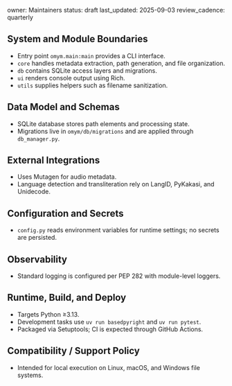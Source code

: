 owner: Maintainers
status: draft
last_updated: 2025-09-03
review_cadence: quarterly

## System and Module Boundaries
- Entry point `omym.main:main` provides a CLI interface.
- `core` handles metadata extraction, path generation, and file organization.
- `db` contains SQLite access layers and migrations.
- `ui` renders console output using Rich.
- `utils` supplies helpers such as filename sanitization.

## Data Model and Schemas
- SQLite database stores path elements and processing state.
- Migrations live in `omym/db/migrations` and are applied through `db_manager.py`.

## External Integrations
- Uses Mutagen for audio metadata.
- Language detection and transliteration rely on LangID, PyKakasi, and Unidecode.

## Configuration and Secrets
- `config.py` reads environment variables for runtime settings; no secrets are persisted.

## Observability
- Standard logging is configured per PEP 282 with module-level loggers.

## Runtime, Build, and Deploy
- Targets Python ≥3.13.
- Development tasks use `uv run basedpyright` and `uv run pytest`.
- Packaged via Setuptools; CI is expected through GitHub Actions.

## Compatibility / Support Policy
- Intended for local execution on Linux, macOS, and Windows file systems.

